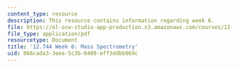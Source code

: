 ```yaml
---
content_type: resource
description: This resource contains information regarding week 6.
file: https://ol-ocw-studio-app-production.s3.amazonaws.com/courses/12-744-marine-isotope-chemistry-fall-2012/066cada33eee5c3b0409eff3ddbb069c_MIT12_744F12_Week6.pdf
file_type: application/pdf
resourcetype: Document
title: '12.744 Week 6: Mass Spectrometry'
uid: 066cada3-3eee-5c3b-0409-eff3ddbb069c
---
```

